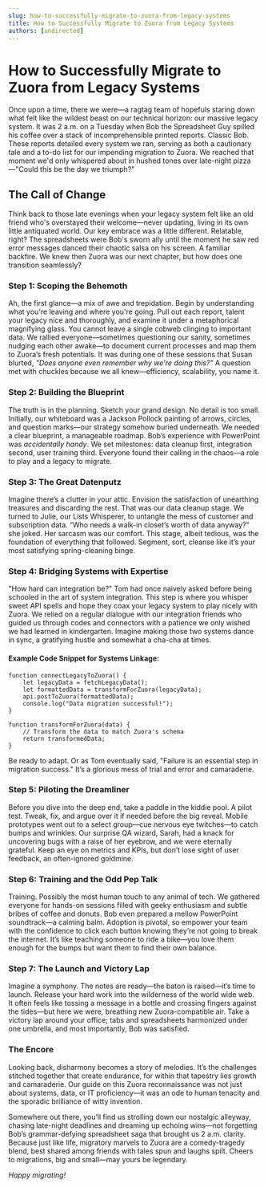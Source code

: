```yaml
---
slug: how-to-successfully-migrate-to-zuora-from-legacy-systems
title: How to Successfully Migrate to Zuora from Legacy Systems
authors: [undirected]
---
```



# How to Successfully Migrate to Zuora from Legacy Systems

Once upon a time, there we were—a ragtag team of hopefuls staring down what felt like the wildest beast on our technical horizon: our massive legacy system. It was 2 a.m. on a Tuesday when Bob the Spreadsheet Guy spilled his coffee over a stack of incomprehensible printed reports. Classic Bob. These reports detailed every system we ran, serving as both a cautionary tale and a to-do list for our impending migration to Zuora. We reached that moment we'd only whispered about in hushed tones over late-night pizza—"Could this be the day we triumph?"

## The Call of Change

Think back to those late evenings when your legacy system felt like an old friend who's overstayed their welcome—never updating, living in its own little antiquated world. Our key embrace was a little different. Relatable, right? The spreadsheets were Bob's sworn ally until the moment he saw red error messages danced their chaotic salsa on his screen. A familiar backfire. We knew then Zuora was our next chapter, but how does one transition seamlessly?

### **Step 1: Scoping the Behemoth**
Ah, the first glance—a mix of awe and trepidation. Begin by understanding what you're leaving and where you're going. Pull out each report, talent your legacy nice and thoroughly, and examine it under a metaphorical magnifying glass. You cannot leave a single cobweb clinging to important data. We rallied everyone—sometimes questioning our sanity, sometimes nudging each other awake—to document current processes and map them to Zuora’s fresh potentials. It was during one of these sessions that Susan blurted, *"Does anyone even remember why we're doing this?"* A question met with chuckles because we all knew—efficiency, scalability, you name it.

### **Step 2: Building the Blueprint**
The truth is in the planning. Sketch your grand design. No detail is too small. Initially, our whiteboard was a Jackson Pollock painting of arrows, circles, and question marks—our strategy somehow buried underneath. We needed a clear blueprint, a manageable roadmap. Bob’s experience with PowerPoint was *accidentally handy*. We set milestones: data cleanup first, integration second, user training third. Everyone found their calling in the chaos—a role to play and a legacy to migrate.

### **Step 3: The Great Datenputz**
Imagine there’s a clutter in your attic. Envision the satisfaction of unearthing treasures and discarding the rest. That was our data cleanup stage. We turned to Julie, our Lists Whisperer, to untangle the mess of customer and subscription data. “Who needs a walk-in closet’s worth of data anyway?” she joked. Her sarcasm was our comfort. This stage, albeit tedious, was the foundation of everything that followed. Segment, sort, cleanse like it’s your most satisfying spring-cleaning binge.

### **Step 4: Bridging Systems with Expertise**
"How hard can integration be?" Tom had once naively asked before being schooled in the art of system integration. This step is where you whisper sweet API spells and hope they coax your legacy system to play nicely with Zuora. We relied on a regular dialogue with our integration friends who guided us through codes and connectors with a patience we only wished we had learned in kindergarten. Imagine making those two systems dance in sync, a gratifying hustle and somewhat a cha-cha at times.

#### Example Code Snippet for Systems Linkage:
```plaintext
function connectLegacyToZuora() {
    let legacyData = fetchLegacyData();
    let formattedData = transformForZuora(legacyData);
    api.postToZuora(formattedData);
    console.log("Data migration successful!");
}

function transformForZuora(data) {
    // Transform the data to match Zuora's schema
    return transformedData;
}
```

Be ready to adapt. Or as Tom eventually said, "Failure is an essential step in migration success." It’s a glorious mess of trial and error and camaraderie.

### **Step 5: Piloting the Dreamliner**
Before you dive into the deep end, take a paddle in the kiddie pool. A pilot test. Tweak, fix, and argue over it if needed before the big reveal. Mobile prototypes went out to a select group—cue nervous eye twitches—to catch bumps and wrinkles. Our surprise QA wizard, Sarah, had a knack for uncovering bugs with a raise of her eyebrow, and we were eternally grateful. Keep an eye on metrics and KPIs, but don’t lose sight of user feedback, an often-ignored goldmine.

### **Step 6: Training and the Odd Pep Talk**
Training. Possibly the most human touch to any animal of tech. We gathered everyone for hands-on sessions filled with geeky enthusiasm and subtle bribes of coffee and donuts. Bob even prepared a mellow PowerPoint soundtrack—a calming balm. Adoption is pivotal, so empower your team with the confidence to click each button knowing they’re not going to break the internet. It’s like teaching someone to ride a bike—you love them enough for the bumps but want them to find their own balance.

### **Step 7: The Launch and Victory Lap**
Imagine a symphony. The notes are ready—the baton is raised—it’s time to launch. Release your hard work into the wilderness of the world wide web. It often feels like tossing a message in a bottle and crossing fingers against the tides—but here we were, breathing new Zuora-compatible air. Take a victory lap around your office; tabs and spreadsheets harmonized under one umbrella, and most importantly, Bob was satisfied.

### The Encore
Looking back, disharmony becomes a story of melodies. It’s the challenges stitched together that create endurance, for within that tapestry lies growth and camaraderie. Our guide on this Zuora reconnaissance was not just about systems, data, or IT proficiency—it was an ode to human tenacity and the sporadic brilliance of witty invention.

Somewhere out there, you’ll find us strolling down our nostalgic alleyway, chasing late-night deadlines and dreaming up echoing wins—not forgetting Bob’s grammar-defying spreadsheet saga that brought us 2 a.m. clarity. Because just like life, migratory marvels to Zuora are a comedy-tragedy blend, best shared among friends with tales spun and laughs spilt. Cheers to migrations, big and small—may yours be legendary.

*Happy migrating!*